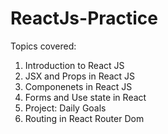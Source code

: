 # ReactJs-Practice
Topics covered:
1. Introduction to React JS
2. JSX and Props in React JS
3. Componenets in React JS
4. Forms and Use state in React
5. Project: Daily Goals
6. Routing in React Router Dom
